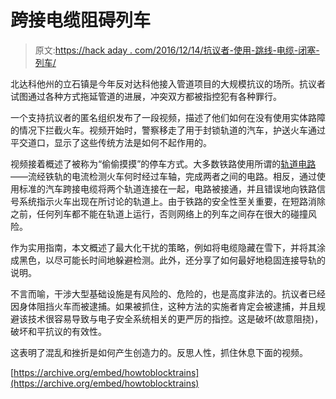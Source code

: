 # 跨接电缆阻碍列车

> 原文:[https://hack aday . com/2016/12/14/抗议者-使用-跳线-电缆-闭塞-列车/](https://hackaday.com/2016/12/14/protesters-use-jumper-cables-to-block-trains/)

北达科他州的立石镇是今年反对达科他接入管道项目的大规模抗议的场所。抗议者试图通过各种方式拖延管道的进展，冲突双方都被指控犯有各种罪行。

一个支持抗议者的匿名组织发布了一段视频，描述了他们如何在没有使用实体路障的情况下拦截火车。视频开始时，警察移走了用于封锁轨道的汽车，护送火车通过平交道口，显示了这些传统方法是如何不起作用的。

视频接着概述了被称为“偷偷摸摸”的停车方式。大多数铁路使用所谓的[轨道电路](https://en.wikipedia.org/wiki/Track_circuit)——流经铁轨的电流检测火车何时经过车轴，完成两者之间的电路。相反，通过使用标准的汽车跨接电缆将两个轨道连接在一起，电路被接通，并且错误地向铁路信号系统指示火车出现在所讨论的轨道上。由于铁路的安全性至关重要，在短路消除之前，任何列车都不能在轨道上运行，否则网络上的列车之间存在很大的碰撞风险。

作为实用指南，本文概述了最大化干扰的策略，例如将电缆隐藏在雪下，并将其涂成黑色，以尽可能长时间地躲避检测。此外，还分享了如何最好地稳固连接导轨的说明。

不言而喻，干涉大型基础设施是有风险的、危险的，也是高度非法的。抗议者已经因身体阻挡火车而被逮捕。如果被抓住，这种方法的实施者肯定会被逮捕，并且规避该技术很容易导致与电子安全系统相关的更严厉的指控。这是破坏(故意阻挠)，破坏和平抗议的有效性。

这表明了混乱和挫折是如何产生创造力的。反思人性，抓住休息下面的视频。

[https://archive.org/embed/howtoblocktrains](https://archive.org/embed/howtoblocktrains)
